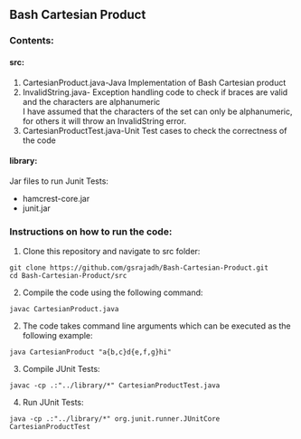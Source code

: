 ## Bash Cartesian Product

### Contents:  
#### src:
1. CartesianProduct.java-Java Implementation of Bash Cartesian product   
2. InvalidString.java- Exception handling code to check if braces are valid and the characters are alphanumeric  
I have assumed that the characters of the set can only be alphanumeric, for others it will throw an InvalidString error.
3. CartesianProductTest.java-Unit Test cases to check the correctness of the code

#### library:
Jar files to run Junit Tests:  
* hamcrest-core.jar
* junit.jar

### Instructions on how to run the code:
1. Clone this repository and navigate to src folder:
```
git clone https://github.com/gsrajadh/Bash-Cartesian-Product.git
cd Bash-Cartesian-Product/src
```

2. Compile the code using the following command:  
```
javac CartesianProduct.java
```

2. The code takes command line arguments which can be executed as the following example:  
```
java CartesianProduct "a{b,c}d{e,f,g}hi"
```

3. Compile JUnit Tests:  
```
javac -cp .:"../library/*" CartesianProductTest.java
```

4. Run JUnit Tests:  
```
java -cp .:"../library/*" org.junit.runner.JUnitCore CartesianProductTest
```
